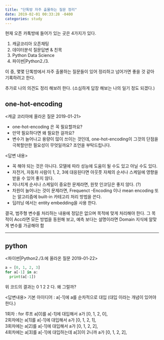 ```yaml
---
title: "단톡방 자주 출몰하는 질문 정리"
date: 2019-02-01 00:33:28 -0400
categories: study
---
```


현재 오픈 카톡방에 들어가 있는 곳은 4가지가 있다. 
1. 캐글코리아 오픈채팅
2. 데이터분석 질문답변 & 친목
3. Python Data Science
4. 파이썬|Python2./3.

이 중, 몇몇 단톡방에서 자주 출몰하는 질문들이 있어 정리하고 넘어가면 좋을 것 같아 기록하려고 한다.

추가로 나의 의견도 정리 해보려 한다. (소심하게 답장 해보는 나의 일기 정도 되겠다.)

## one-hot-encoding

<캐글 코리아에 올라온 질문 2019-01-21>
* one-hot-encoding 은 꼭 필요할까요?
* 만약 필요하다면 왜 필요한 걸까요?
* 변수가 늘어나고 용량이 많이 쓰이는 것인데, one-hot-encoding이 그것의 단점을 극복할만한 필요성이 무엇일까요? 조언을 부탁드립니다.

<답변 내용>
* 꼭 해야 되는 것은 아니다. 모델에 따라 성능에 도움이 될 수도 있고 아닐 수도 있다.
* 자전거, 자동차 사람이 1, 2, 3에 대응된다면 아웃풋 자체의 순서나 스케일에 영향을 받을 수 있어 좋지 않다. 
* 지나치게 순서나 스케일이 중요한 문제라면, 원핫 인코딩은 좋지 않다. (?)
* 차원이 늘어나는 것이 문제라면, Frequenct -Encoding 이나 mean encoding 또는 알고리즘에 built-in 카테고리 처리 방법을 쓴다.
* 딥러닝 에서는 entity embedding을 사용 한다.

결국, 범주형 변수를 처리하는 내용에 정답은 없으며 목적에 맞게 처리해야 한다.
그 목적이 Acc라면 모든 방법을 동원해 보고,
예측 보다는 설명이라면 Domain 지식에 알맞게 변수를 가공해야 함


---

## python

<파이썬|Python2./3.에 올라온 질문 2019-01-22>

```python
a = [0, 1, 2, 3]
for a[-1] in a:
  print(a[-1])
```
위 코드의 결과는 0 1 2 2 다. 왜 그럴까?

<답변내용>
기본 아이디어 : a[-1]에 a를 순차적으로 대입 (대입 이라는 개념이 있어야 한다.)

1회차 : for 루프 a[0]를 a[-1]에 대입해서 a가 [0, 1, 2, 0],</br>
2회차에는 a[1]를 a[-1]에 대입해서 a가  [0, 1, 2, 1],</br>
3회차에는 a[2]를 a[-1]에 대입해서 a가  [0, 1, 2, 2],</br>
4회차에는 a[3]를 a[-1]에 대입하는데 a[3]이 2니까 a가  [0, 1, 2, 2],</br>



